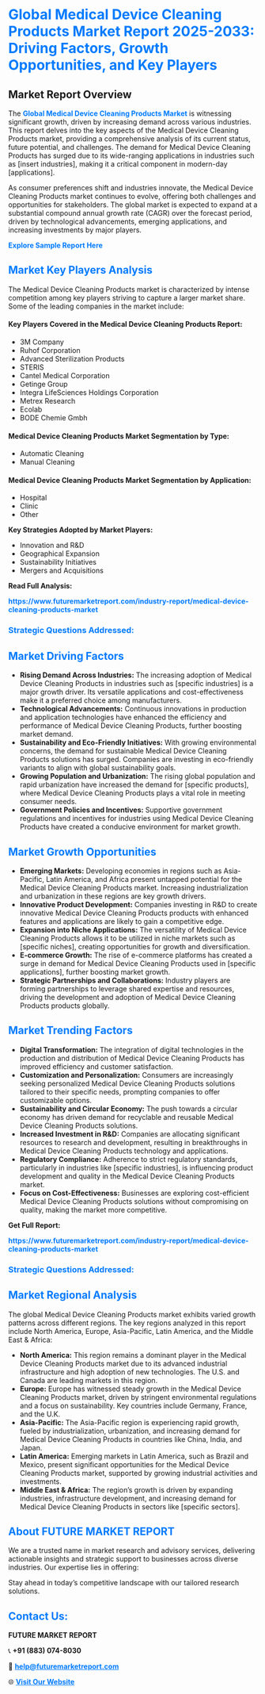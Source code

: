 <h1 style="color: #007BFF;">Global Medical Device Cleaning Products Market Report 2025-2033: Driving Factors, Growth Opportunities, and Key Players</h1>

<section id="overview">
<h2>Market Report Overview</h2>
<p>The <a href="https://www.futuremarketreport.com/industry-report/medical-device-cleaning-products-market" style="color: #007BFF; text-decoration: none;"><strong>Global Medical Device Cleaning Products Market</strong></a> is witnessing significant growth, driven by increasing demand across various industries. This report delves into the key aspects of the Medical Device Cleaning Products market, providing a comprehensive analysis of its current status, future potential, and challenges. The demand for Medical Device Cleaning Products has surged due to its wide-ranging applications in industries such as [insert industries], making it a critical component in modern-day [applications].</p>
<p>As consumer preferences shift and industries innovate, the Medical Device Cleaning Products market continues to evolve, offering both challenges and opportunities for stakeholders. The global market is expected to expand at a substantial compound annual growth rate (CAGR) over the forecast period, driven by technological advancements, emerging applications, and increasing investments by major players.</p>
</section>

<section id="overview">
<p><a href="https://www.futuremarketreport.com/request-sample/reportId=77913" style="color: #007BFF; text-decoration: none;"><strong>Explore Sample Report Here</strong></a></p>
</section>

<section id="key-players">
<h2 style="color: #007BFF;">Market Key Players Analysis</h2>
<p>The Medical Device Cleaning Products market is characterized by intense competition among key players striving to capture a larger market share. Some of the leading companies in the market include:</p>
<h4>Key Players Covered in the Medical Device Cleaning Products Report:</h4>
<ul><li>3M Company</li><li>Ruhof Corporation</li><li>Advanced Sterilization Products</li><li>STERIS</li><li>Cantel Medical Corporation</li><li>Getinge Group</li><li>Integra LifeSciences Holdings Corporation</li><li>Metrex Research</li><li>Ecolab</li><li>BODE Chemie Gmbh</li></ul>
<h4>Medical Device Cleaning Products Market Segmentation by Type:</h4>
<ul><li>Automatic Cleaning</li><li>Manual Cleaning</li></ul>

<h4>Medical Device Cleaning Products Market Segmentation by Application:</h4>
<ul><li>Hospital</li><li>Clinic</li><li>Other</li></ul>
<p><strong>Key Strategies Adopted by Market Players:</strong></p>
<ul>
<li>Innovation and R&D</li>
<li>Geographical Expansion</li>
<li>Sustainability Initiatives</li>
<li>Mergers and Acquisitions</li>
</ul>
</section>

<section>
<p><strong>Read Full Analysis: </strong></p><a href="https://www.futuremarketreport.com/industry-report/medical-device-cleaning-products-market" style="color: #007BFF; text-decoration: none;"><strong>https://www.futuremarketreport.com/industry-report/medical-device-cleaning-products-market</strong></a>
<h3 style="color: #007BFF;">Strategic Questions Addressed:</h3>
</section>

<section id="driving-factors">
<h2 style="color: #007BFF;">Market Driving Factors</h2>
<ul>
<li><strong>Rising Demand Across Industries:</strong> The increasing adoption of Medical Device Cleaning Products in industries such as [specific industries] is a major growth driver. Its versatile applications and cost-effectiveness make it a preferred choice among manufacturers.</li>
<li><strong>Technological Advancements:</strong> Continuous innovations in production and application technologies have enhanced the efficiency and performance of Medical Device Cleaning Products, further boosting market demand.</li>
<li><strong>Sustainability and Eco-Friendly Initiatives:</strong> With growing environmental concerns, the demand for sustainable Medical Device Cleaning Products solutions has surged. Companies are investing in eco-friendly variants to align with global sustainability goals.</li>
<li><strong>Growing Population and Urbanization:</strong> The rising global population and rapid urbanization have increased the demand for [specific products], where Medical Device Cleaning Products plays a vital role in meeting consumer needs.</li>
<li><strong>Government Policies and Incentives:</strong> Supportive government regulations and incentives for industries using Medical Device Cleaning Products have created a conducive environment for market growth.</li>
</ul>
</section>

<section id="growth-opportunities">
<h2 style="color: #007BFF;">Market Growth Opportunities</h2>
<ul>
<li><strong>Emerging Markets:</strong> Developing economies in regions such as Asia-Pacific, Latin America, and Africa present untapped potential for the Medical Device Cleaning Products market. Increasing industrialization and urbanization in these regions are key growth drivers.</li>
<li><strong>Innovative Product Development:</strong> Companies investing in R&D to create innovative Medical Device Cleaning Products products with enhanced features and applications are likely to gain a competitive edge.</li>
<li><strong>Expansion into Niche Applications:</strong> The versatility of Medical Device Cleaning Products allows it to be utilized in niche markets such as [specific niches], creating opportunities for growth and diversification.</li>
<li><strong>E-commerce Growth:</strong> The rise of e-commerce platforms has created a surge in demand for Medical Device Cleaning Products used in [specific applications], further boosting market growth.</li>
<li><strong>Strategic Partnerships and Collaborations:</strong> Industry players are forming partnerships to leverage shared expertise and resources, driving the development and adoption of Medical Device Cleaning Products products globally.</li>
</ul>
</section>

<section id="trending-factors">
<h2 style="color: #007BFF;">Market Trending Factors</h2>
<ul>
<li><strong>Digital Transformation:</strong> The integration of digital technologies in the production and distribution of Medical Device Cleaning Products has improved efficiency and customer satisfaction.</li>
<li><strong>Customization and Personalization:</strong> Consumers are increasingly seeking personalized Medical Device Cleaning Products solutions tailored to their specific needs, prompting companies to offer customizable options.</li>
<li><strong>Sustainability and Circular Economy:</strong> The push towards a circular economy has driven demand for recyclable and reusable Medical Device Cleaning Products solutions.</li>
<li><strong>Increased Investment in R&D:</strong> Companies are allocating significant resources to research and development, resulting in breakthroughs in Medical Device Cleaning Products technology and applications.</li>
<li><strong>Regulatory Compliance:</strong> Adherence to strict regulatory standards, particularly in industries like [specific industries], is influencing product development and quality in the Medical Device Cleaning Products market.</li>
<li><strong>Focus on Cost-Effectiveness:</strong> Businesses are exploring cost-efficient Medical Device Cleaning Products solutions without compromising on quality, making the market more competitive.</li>
</ul>
</section>

<section>
<p><strong>Get Full Report: </strong></p><a href="https://www.futuremarketreport.com/industry-report/medical-device-cleaning-products-market" style="color: #007BFF; text-decoration: none;"><strong>https://www.futuremarketreport.com/industry-report/medical-device-cleaning-products-market</strong></a>
<h3 style="color: #007BFF;">Strategic Questions Addressed:</h3>
</section>


<section id="regional-analysis">
<h2 style="color: #007BFF;">Market Regional Analysis</h2>
<p>The global Medical Device Cleaning Products market exhibits varied growth patterns across different regions. The key regions analyzed in this report include North America, Europe, Asia-Pacific, Latin America, and the Middle East & Africa:</p>
<ul>
<li><strong>North America:</strong> This region remains a dominant player in the Medical Device Cleaning Products market due to its advanced industrial infrastructure and high adoption of new technologies. The U.S. and Canada are leading markets in this region.</li>
<li><strong>Europe:</strong> Europe has witnessed steady growth in the Medical Device Cleaning Products market, driven by stringent environmental regulations and a focus on sustainability. Key countries include Germany, France, and the U.K.</li>
<li><strong>Asia-Pacific:</strong> The Asia-Pacific region is experiencing rapid growth, fueled by industrialization, urbanization, and increasing demand for Medical Device Cleaning Products in countries like China, India, and Japan.</li>
<li><strong>Latin America:</strong> Emerging markets in Latin America, such as Brazil and Mexico, present significant opportunities for the Medical Device Cleaning Products market, supported by growing industrial activities and investments.</li>
<li><strong>Middle East & Africa:</strong> The region’s growth is driven by expanding industries, infrastructure development, and increasing demand for Medical Device Cleaning Products in sectors like [specific sectors].</li>
</ul>
</section>

<footer>
<h2 style="color: #007BFF;">About FUTURE MARKET REPORT</h2>
<p>We are a trusted name in market research and advisory services, delivering actionable insights and strategic support to businesses across diverse industries. Our expertise lies in offering:</p>

<p>Stay ahead in today’s competitive landscape with our tailored research solutions.</p>

<h2 style="color: #007BFF;">Contact Us:</h2>
<p><strong>FUTURE MARKET REPORT</strong></p>
<p>📞 <strong>+91 (883) 074-8030</strong></p>
<p>📧 <strong><a href="mailto:help@futuremarketreport.com" style="color: #007BFF;">help@futuremarketreport.com</a></strong></p>
<p>🌐 <strong><a href="https://www.futuremarketreport.com/" style="color: #007BFF;">Visit Our Website</a></strong></p>
</footer>